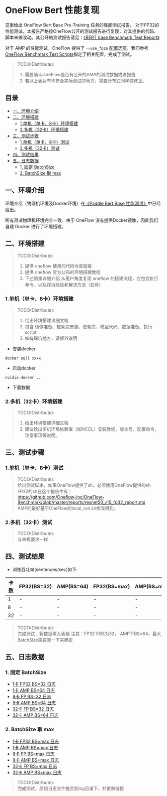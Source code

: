 <!-- omit in toc -->
# OneFlow Bert 性能复现

这里给出 OneFlow Bert Base Pre-Training 任务的性能测试报告。
对于FP32的性能测试，本报告严格按OneFlow公开的测试报告进行复现，对其提供的代码、脚本未做改动。其公开的测试报告请见：[《BERT base Benchmark Test Report》](https://github.com/Oneflow-Inc/OneFlow-Benchmark/blob/637bb9cdb4cc1582f13bcc171acbc8a8089d9435/reports/bert_fp32_report.md)

对于 AMP 的性能测试，OneFlow 提供了 `--use_fp16` [配置选项](https://github.com/Oneflow-Inc/OneFlow-Benchmark/blob/master/LanguageModeling/BERT/config.py#L57)，我们参考[OneFlow Benchmark Test Scripts](https://github.com/Oneflow-Inc/DLPerf/tree/master/OneFlow/scripts)指定了相关配置，完成了测试。

> TODO(Distribute):<br>
> 1. 需要确认OneFlow是否有公开的AMP的测试数据或者报告
> 2. 若以上表达有不符合实际测试的地方，需要分布式同学做修正。

<!-- omit in toc -->
## 目录
- [一、环境介绍](#一环境介绍)
- [二、环境搭建](#二环境搭建)
  - [1.单机（单卡、8卡）环境搭建](#1单机单卡8卡环境搭建)
  - [2.多机（32卡）环境搭建](#2多机32卡环境搭建)
- [三、测试步骤](#三测试步骤)
  - [1.单机（单卡、8卡）测试](#1单机单卡8卡测试)
  - [2.多机（32卡）测试](#2多机32卡测试)
- [四、测试结果](#四测试结果)
- [五、日志数据](#五日志数据)
  - [1. 固定 BatchSize](#1-固定-batchsize)
  - [2. BatchSize 取 max](#2-batchsize-取-max)

## 一、环境介绍
环境介绍（物理机环境及Docker环境）在[《Paddle Bert Base 性能测试》](../../README.md#1物理机环境)中已经给出。

所有测试物理机环境完全一致，由于 OneFlow 没有提供Docker镜像，因此我们自建 Docker 进行了环境搭建。

## 二、环境搭建

>  TODO(Distribute)<br>
> 1. 提供 oneflow 使用的代码仓库链接<br>
> 2. 提供 oneflow 官方公布的环境搭建教程<br>
> 3. 下述侧重详细介绍 从用户角度复现 oneflow 的搭建流程，应包含执行命令、以及踩坑经验和解决方法（若有）

### 1.单机（单卡、8卡）环境搭建

> TODO(Distribute):<br>
> 1. 给出环境搭建详细文档 <br>
> 2. 包含 镜像准备、框架包安装、依赖库、模型代码、数据准备、执行script <br>
> 3. 如有踩坑地方，请额外说明

- 安装docker
```
docker pull xxxx
```

- 启动docker
```
nvidia-docker ...
```

- 下载数据

### 2.多机（32卡）环境搭建

> TODO(Distribute):<br>
> 1. 给出环境搭建详细文档<br>
> 2. 建议给出多机环境依赖库（如NCCL）安装教程、版本号、配置命令，注意事项等说明。


## 三、测试步骤

### 1.单机（单卡、8卡）测试

> TODO(Distribute):<br>
> 给出测试脚本，如果OneFlow提供了sh，必须使用OneFlow提供的sh
> FP32的sh在这个报告中有： <br>
> https://github.com/Oneflow-Inc/OneFlow-Benchmark/blob/master/reports/resnet50_v15_fp32_report.md <br>
> AMP的最好基于OneFlow的local_run.sh修改得到。

### 2.多机（32卡）测试

> TODO(Distribute):<br>
> 与单机要求一样

## 四、测试结果

- 训练吞吐率(sentences/sec)如下:

|卡数 | FP32(BS=32) | AMP(BS=64) | FP32(BS=max) | AMP(BS=max)|
|-----|-----|-----|-----|-----|
|1 | - | - | - | -|
|8 | - | - | - | -|
|32 | - | - | - | -|

> TODO(Distribute):<br>
> 完成测试，将数据填入表格
> 注意：FP32下BS为32， AMP下BS=64，最大BatchSize需要测一下来确定

## 五、日志数据

### 1. 固定 BatchSize

- [1卡 FP32 BS=32 日志](./logs/)
- [1卡 AMP BS=64 日志](./logs/)
- [8卡 FP BS=32 日志](./logs/)
- [8卡 AMP BS=64 日志](./logs/)
- [32卡 FP BS=32 日志](./logs/)
- [32卡 AMP BS=64 日志](./logs/)

### 2. BatchSize 取 max

- [1卡 FP32 BS=max 日志](./logs/)
- [1卡 AMP BS=max 日志](./logs/)
- [8卡 FP BS=max 日志](./logs/)
- [8卡 AMP BS=max 日志](./logs/)
- [32卡 FP BS=max 日志](./logs/)
- [32卡 AMP BS=max 日志](./logs/)

> TODO(Distribute):<br>
> 完成测试，原始日志文件提交到log目录下，并更新链接
